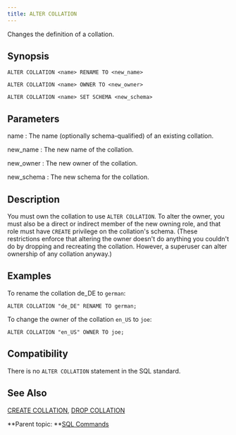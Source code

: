 ```yaml
---
title: ALTER COLLATION 
---
```


Changes the definition of a collation.

## <a id="section2"></a>Synopsis 

``` {#sql_command_synopsis}
ALTER COLLATION <name> RENAME TO <new_name>

ALTER COLLATION <name> OWNER TO <new_owner>

ALTER COLLATION <name> SET SCHEMA <new_schema>
```

## <a id="section4"></a>Parameters 

name
:   The name \(optionally schema-qualified\) of an existing collation.

new\_name
:   The new name of the collation.

new\_owner
:   The new owner of the collation.

new\_schema
:   The new schema for the collation.

## <a id="section3"></a>Description 

You must own the collation to use `ALTER COLLATION`. To alter the owner, you must also be a direct or indirect member of the new owning role, and that role must have `CREATE` privilege on the collation's schema. \(These restrictions enforce that altering the owner doesn't do anything you couldn't do by dropping and recreating the collation. However, a superuser can alter ownership of any collation anyway.\)

## <a id="section5"></a>Examples 

To rename the collation de\_DE to `german`:

```
ALTER COLLATION "de_DE" RENAME TO german;
```

To change the owner of the collation `en_US` to `joe`:

```
ALTER COLLATION "en_US" OWNER TO joe;
```

## <a id="section6"></a>Compatibility 

There is no `ALTER COLLATION` statement in the SQL standard.

## <a id="section7"></a>See Also 

[CREATE COLLATION](CREATE_COLLATION.html), [DROP COLLATION](DROP_COLLATION.html)

**Parent topic: **[SQL Commands](../sql_commands/sql_ref.html)

